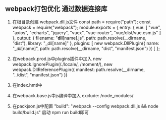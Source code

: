## webpack打包优化 通过数据连接库
1. 在根目录创建 webpack.dll.js文件
const path = require("path");
const webpack = require("webpack");
module.exports = {
  entry: {
    vue: [
      "vue",
      "axios",
      "echarts",
      "jquery",
      "vuex",
      "vue-router",
      "vue/dist/vue.esm.js"
    ]
  },
  output: {
    filename: "__dll__[name].js",
    path: path.resolve(__dirname, "dist"),
    library: "__dll_[name]"
  },
  plugins: [
    new webpack.DllPlugin({
      name: "__dll_[name]",
      path: path.resolve(__dirname, "dist", "manifest.json")
    })
  ]
};

2. 在webpack.prod.js中plugins插件中加入
new webpack.IgnorePlugin(/\.\/locale/, /moment/),
new webpack.DllReferencePlugin({
    manifest: path.resolve(__dirname, "../dist", "manifest.json")
})

3. 在index.hmtl中
<script src="__dll__vue.js"></script>

4. 在webpack.base.js中js编译中加入
exclude: /node_modules/

5. 在packjson.js中配置
"build": "webpack --config webpack.dll.js && node build/build.js"
启动 npm run build即可